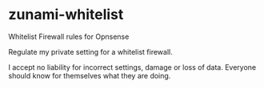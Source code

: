 # zunami-whitelist
Whitelist Firewall rules for Opnsense 

Regulate my private setting for a whitelist firewall.

I accept no liability for incorrect settings, damage or loss of data. Everyone should know for themselves what they are doing.
